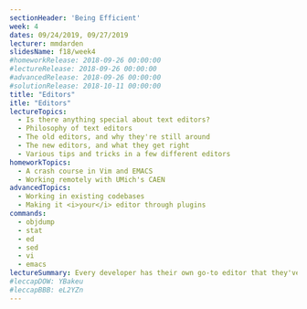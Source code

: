 ```yaml
---
sectionHeader: 'Being Efficient'
week: 4
dates: 09/24/2019, 09/27/2019
lecturer: mmdarden
slidesName: f18/week4
#homeworkRelease: 2018-09-26 00:00:00
#lectureRelease: 2018-09-26 00:00:00
#advancedRelease: 2018-09-26 00:00:00
#solutionRelease: 2018-10-11 00:00:00
title: "Editors"
itle: "Editors"
lectureTopics:
  - Is there anything special about text editors?
  - Philosophy of text editors
  - The old editors, and why they're still around
  - The new editors, and what they get right
  - Various tips and tricks in a few different editors
homeworkTopics:
  - A crash course in Vim and EMACS
  - Working remotely with UMich's CAEN
advancedTopics:
  - Working in existing codebases
  - Making it <i>your</i> editor through plugins
commands:
  - objdump
  - stat
  - ed
  - sed
  - vi
  - emacs
lectureSummary: Every developer has their own go-to editor that they've configured and are familiar with (try talking to each of the staff - it may cause quite a debate). It doesn't necessarily matter what you use as long as you're comfortable with it, though it is definitely beneficial to know <i>at least</i> one Terminal-Based Text Editor.
#leccapDOW: YBakeu
#leccapBBB: eL2YZn
---
```

